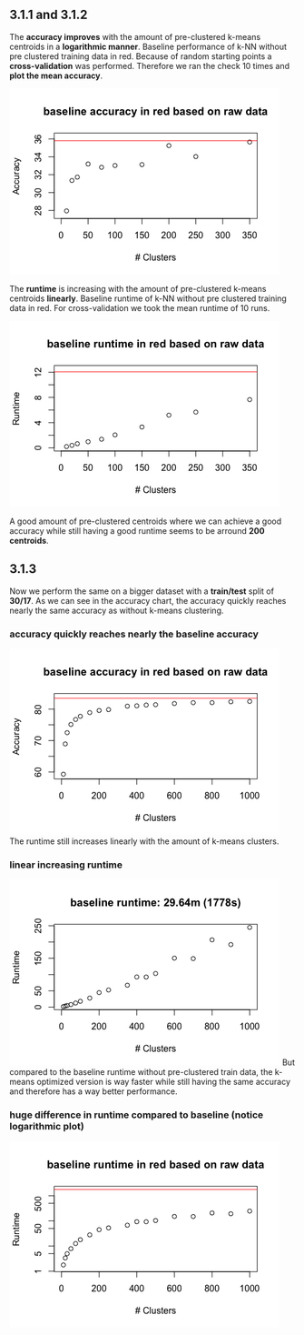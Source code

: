 ## 3.1.1 and 3.1.2
The **accuracy improves** with the amount of pre-clustered k-means centroids in a **logarithmic manner**. Baseline performance of k-NN without pre clustered training data in red. Because of random starting points a **cross-validation** was performed. Therefore we ran the check 10 times and **plot the mean accuracy**.

![](./small_accuracy_basline.png)

The **runtime** is increasing with the amount of pre-clustered k-means centroids **linearly**. Baseline runtime of k-NN without pre clustered training data in red. For cross-validation we took the mean runtime of 10 runs.

![](./small_runtime_basline.png)

A good amount of pre-clustered centroids where we can achieve a good accuracy while still having a good runtime seems to be arround **200 centroids**.

## 3.1.3
Now we perform the same on a bigger dataset with a **train/test** split of **30/17**. As we can see in the accuracy chart, the accuracy quickly reaches nearly the same accuracy as without k-means clustering.
### accuracy quickly reaches nearly the baseline accuracy
![](./accuracy_log_baseline.png)
The runtime still increases linearly with the amount of k-means clusters.
### linear increasing runtime
![](./runtime_normal.png)
But compared to the baseline runtime without pre-clustered train data, the k-means optimized version is way faster while still having the same accuracy and therefore has a way better performance. 
### huge difference in runtime compared to baseline (notice logarithmic plot)
![](./runtime_log_baseline.png)
